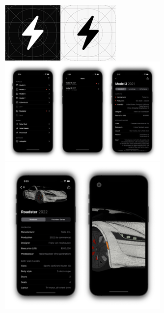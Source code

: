 <img src="https://raw.githubusercontent.com/956MB/TDB/main/Screenshots/icon.png?token=GHSAT0AAAAAABSVVTVJELUBOL5REKTDA3I2YSKMUSQ">

<img src="https://raw.githubusercontent.com/956MB/TDB/main/Screenshots/screens.png?token=GHSAT0AAAAAABSVVTVIR2I4KSMIQAYYFV7OYSKMUMA" width="900">

<img src="https://raw.githubusercontent.com/956MB/TDB/main/Screenshots/3d.png?token=GHSAT0AAAAAABSVVTVI7KMVKWMEH2DVVB6CYSKNGKA" width="900">